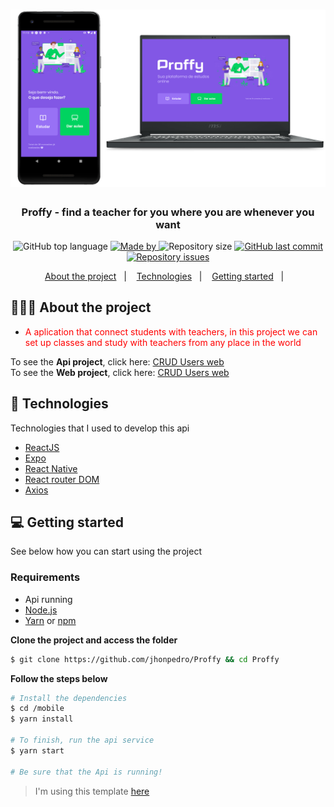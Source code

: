 <h1 align="center">
	<img alt="Logo" src="../.github/main.png" width="800px" />
</h1>

<h3 align="center">
  Proffy - find a teacher for you where you are whenever you want
</h3>


<p align="center">
  <img alt="GitHub top language" src="https://img.shields.io/github/languages/top/jhonpedro/Proffy">

  <a href="https://github.com/jhonpedro">
    <img alt="Made by" src="https://img.shields.io/badge/made%20by-joao%20pedro-gree">
  </a>
  
  <img alt="Repository size" src="https://img.shields.io/github/repo-size/jhonpedro/Proffy">
  
  <a href="https://github.com/jhonpedro/Proffy/commits/master">
    <img alt="GitHub last commit" src="https://img.shields.io/github/last-commit/jhonpedro/Proffy">
  </a>
  
  <a href="https://github.com/jhonpedro/Proffy/issues">
    <img alt="Repository issues" src="https://img.shields.io/github/issues/jhonpedro/Proffy">
  </a>

</p>

<p align="center">
  <a href="#-about-the-project">About the project</a>&nbsp;&nbsp;&nbsp;|&nbsp;&nbsp;&nbsp;
  <a href="#-technologies">Technologies</a>&nbsp;&nbsp;&nbsp;|&nbsp;&nbsp;&nbsp;
  <a href="#-getting-started">Getting started</a>&nbsp;&nbsp;&nbsp;|&nbsp;&nbsp;&nbsp;
</p>

## 👨🏻‍💻 About the project

- <p style="color: red;">A aplication that connect students with teachers, in this project we can set up classes and study with teachers from any place in the world</strong></p>

To see the **Api project**, click here: [CRUD Users web](https://github.com/jhonpedro/Proffy/tree/master/backend)</br>
To see the **Web project**, click here: [CRUD Users web](https://github.com/jhonpedro/Proffy/tree/master/web)</br>

## 🚀 Technologies

Technologies that I used to develop this api

- [ReactJS](https://nodejs.org/en/)
- [Expo](https://expo.io/)
- [React Native](https://expressjs.com/pt-br/)
- [React router DOM](https://jwt.io/)
- [Axios](https://github.com/motdotla/dotenv)

## 💻 Getting started

See below how you can start using the project

### Requirements

- Api running
- [Node.js](https://nodejs.org/en/)
- [Yarn](https://classic.yarnpkg.com/) or [npm](https://www.npmjs.com/)
<!-- - One instance of [PostgreSQL](https://www.postgresql.org/) -->

**Clone the project and access the folder**

```bash
$ git clone https://github.com/jhonpedro/Proffy && cd Proffy
```

**Follow the steps below**

```bash
# Install the dependencies
$ cd /mobile
$ yarn install

# To finish, run the api service
$ yarn start

# Be sure that the Api is running!
```

> I'm using this template [here](https://github.com/EliasGcf/readme-template/tree/master/templates)

